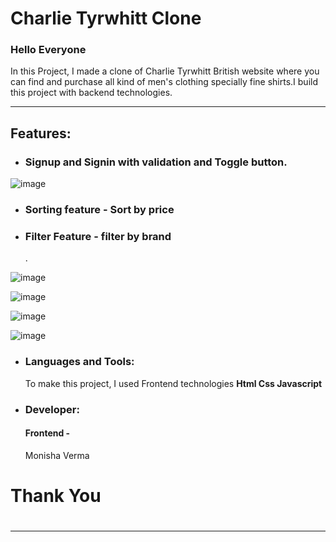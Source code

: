 
<h1>Charlie Tyrwhitt Clone</h1>

<h3>Hello Everyone</h3>

<p>In this Project, I made a clone of Charlie Tyrwhitt British website where you can find and purchase all kind of men's clothing specially fine shirts.I build this project with backend technologies.</p>

***

<h2>Features:</h2>

* <h3>Signup and Signin with validation and Toggle button.</h3>

![image](https://user-images.githubusercontent.com/21224753/221429848-e216fc61-7c7d-4ac2-86e5-386e637d0057.png)



* <h3> Sorting feature - Sort by price</h3>

* <h3>Filter Feature - filter by brand </h3>.

![image](https://user-images.githubusercontent.com/21224753/221431857-d0a888b7-6c47-4aae-b433-283430923a1c.png)



![image](https://user-images.githubusercontent.com/21224753/221429091-4b66bd98-25f8-4f3c-a17d-7da848dc6b55.png)

![image](https://user-images.githubusercontent.com/21224753/221429095-db4fe2fb-c21f-4300-b040-4243e3b3070b.png)

![image](https://user-images.githubusercontent.com/21224753/221429101-c0b93fca-fc1e-404b-99e9-1f597211b15b.png)


* <h3>Languages and Tools:</h3>

  <p>To make this project, I used Frontend technologies <strong>Html Css Javascript</strong *** <p>
  
* <h3>Developer:</h3>
  
  <h4>Frontend -</h4><p>Monisha Verma</p> 


<h1>Thank You<h1>

***

